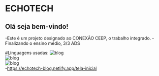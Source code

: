 
<h1>ECHOTECH</h1>

<h2>Olá seja bem-vindo!</h2>

-Este é um projeto designado ao CONEXÂO CEEP, o trabalho integrado.
-Finalizando o ensino médio, 3/3 ADS

#Linguagens usadas:
![blog](https://img.shields.io/badge/HTML5-E34F26?style=for-the-badge&logo=html5&logoColor=white) 
<br>
![blog](https://img.shields.io/badge/CSS3-1572B6?style=for-the-badge&logo=css3&logoColor=white) 
<br>
![blog](https://img.shields.io/badge/JavaScript-F7DF1E?style=for-the-badge&logo=javascript&logoColor=black)
<br>
-https://echotech-blog.netlify.app/tela-inicial

